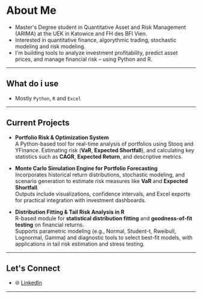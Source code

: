 # About Me

-  Master's Degree student in Quantitative Asset and Risk Management (ARIMA) at the UEK in Katowice and FH des BFI Vien.  
-  Interested in quantitative finance, algorythmic trading, stochastic modeling and risk modeling.  
-  I'm building tools to analyze investment profitability, predict asset prices, and manage financial risk – using Python and R.

---

## What do i use

- Mostly `Python`, `R` and `Excel`

---

## Current Projects

- **Portfolio Risk & Optimization System**  
 A Python-based tool for real-time analysis of portfolios using Stooq and YFinance.
 Estimating risk (**VaR**, **Expected Shortfall**), and calculating key statistics such as **CAGR**, **Expected Return**, and descriptive metrics.  

- **Monte Carlo Simulation Engine for Portfolio Forecasting**  
  Incorporates historical return distributions, stochastic modeling, and scenario generation to estimate risk measures like **VaR** and **Expected Shortfall**.  
  Outputs include visualizations, confidence intervals, and Excel exports for practical integration with investment dashboards.

- **Distribution Fitting & Tail Risk Analysis in R**  
  R-based module for **statistical distribution fitting** and **goodness-of-fit testing** on financial returns.  
  Supports parametric modeling (e.g., Normal, Student-t, Rweibull, Lognormal, Gamma) and diagnostic tools to select best-fit models, with applications in tail risk estimation and 
  stress testing.

---

## Let's Connect

- 🌐 [LinkedIn](https://www.linkedin.com/in/milosz-lebecki)

---
